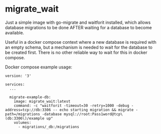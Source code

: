 # migrate_wait

Just a simple image with go-migrate and waitforit installed, which allows database migrations to be done AFTER waiting for a database to become available.

Useful in a docker compose context where a new database is required with an empty schema, but a mechanism is needed to wait for the database to be created first. There is no other reliable way to wait for this in docker compose.

Docker compose example usage:

```
version: '3'

services: 
  ...
 
  migrate-example-db:
    image: migrate_wait:latest
    command: -c "waitforit -timeout=30 -retry=1000 -debug -address=tcp://db:3306 -- echo starting migration && migrate -path=/migrations -database mysql://root:Pass1word@tcp\(db:3306\)/example up"
    volumes:
      - migrations/_db:/migrations
```
